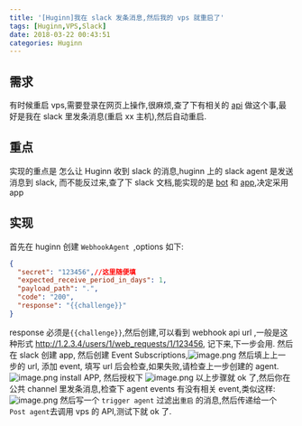```yaml
---
title: '[Huginn]我在 slack 发条消息,然后我的 vps 就重启了'
tags: [Huginn,VPS,Slack]
date: 2018-03-22 00:43:51
categories: Huginn
---
```


## 需求
有时候重启 vps,需要登录在网页上操作,很麻烦,查了下有相关的 [api](https://www.alibabacloud.com/help/zh/doc-detail/25502.htm?spm=a3c0i.o25485zh.a3.16.18627bd1b51rF5) 做这个事,最好是我在 slack 里发条消息(重启 xx 主机),然后自动重启.
## 重点
实现的重点是 怎么让 Huginn 收到 slack 的消息,huginn 上的 slack agent 是发送消息到 slack, 而不能反过来,查了下 slack 文档,能实现的是 [bot](https://api.slack.com/bot-users) 和 [app](https://api.slack.com/slack-apps),决定采用 app
## 实现
首先在 huginn 创建 `WebhookAgent `,options 如下:
```json
{
  "secret": "123456",//这里随便填
  "expected_receive_period_in_days": 1,
  "payload_path": ".",
  "code": "200",
  "response": "{{challenge}}"
}
```
response 必须是`{{challenge}}`,然后创建,可以看到 webhook api url ,一般是这种形式 http://1.2.3.4/users/1/web_requests/1/123456, 记下来,下一步会用.
然后在 slack 创建 app, 然后创建 Event Subscriptions,![image.png](http://upload-images.jianshu.io/upload_images/1340121-37da6845c7df611f.png?imageMogr2/auto-orient/strip%7CimageView2/2/w/1240)
然后填上上一步的 url, 添加 event, 填写 url 后会检查,如果失败,请检查上一步创建的 agent.
![image.png](http://upload-images.jianshu.io/upload_images/1340121-b39fb2b07a3871b1.png?imageMogr2/auto-orient/strip%7CimageView2/2/w/1240)
install APP, 然后授权下
![image.png](http://upload-images.jianshu.io/upload_images/1340121-eb52e6cfc886dfdf.png?imageMogr2/auto-orient/strip%7CimageView2/2/w/1240)
以上步骤就 ok 了,然后你在公共 channel 里发条消息,检查下 agent events 有没有相关 event,类似这样:![image.png](http://upload-images.jianshu.io/upload_images/1340121-ebe61920ae3c44b8.png?imageMogr2/auto-orient/strip%7CimageView2/2/w/1240)
然后写一个 `trigger agent` 过滤出`重启` 的消息,然后传递给一个 `Post agent`去调用 vps 的 API,测试下就 ok 了.

